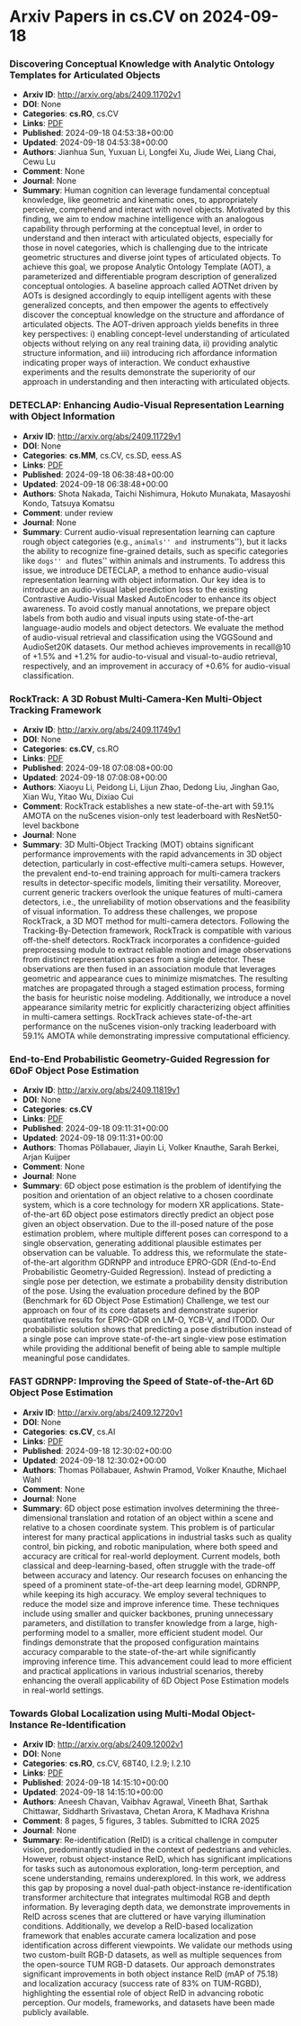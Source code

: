 # Arxiv Papers in cs.CV on 2024-09-18
### Discovering Conceptual Knowledge with Analytic Ontology Templates for Articulated Objects
- **Arxiv ID**: http://arxiv.org/abs/2409.11702v1
- **DOI**: None
- **Categories**: **cs.RO**, cs.CV
- **Links**: [PDF](http://arxiv.org/pdf/2409.11702v1)
- **Published**: 2024-09-18 04:53:38+00:00
- **Updated**: 2024-09-18 04:53:38+00:00
- **Authors**: Jianhua Sun, Yuxuan Li, Longfei Xu, Jiude Wei, Liang Chai, Cewu Lu
- **Comment**: None
- **Journal**: None
- **Summary**: Human cognition can leverage fundamental conceptual knowledge, like geometric and kinematic ones, to appropriately perceive, comprehend and interact with novel objects. Motivated by this finding, we aim to endow machine intelligence with an analogous capability through performing at the conceptual level, in order to understand and then interact with articulated objects, especially for those in novel categories, which is challenging due to the intricate geometric structures and diverse joint types of articulated objects. To achieve this goal, we propose Analytic Ontology Template (AOT), a parameterized and differentiable program description of generalized conceptual ontologies. A baseline approach called AOTNet driven by AOTs is designed accordingly to equip intelligent agents with these generalized concepts, and then empower the agents to effectively discover the conceptual knowledge on the structure and affordance of articulated objects. The AOT-driven approach yields benefits in three key perspectives: i) enabling concept-level understanding of articulated objects without relying on any real training data, ii) providing analytic structure information, and iii) introducing rich affordance information indicating proper ways of interaction. We conduct exhaustive experiments and the results demonstrate the superiority of our approach in understanding and then interacting with articulated objects.



### DETECLAP: Enhancing Audio-Visual Representation Learning with Object Information
- **Arxiv ID**: http://arxiv.org/abs/2409.11729v1
- **DOI**: None
- **Categories**: **cs.MM**, cs.CV, cs.SD, eess.AS
- **Links**: [PDF](http://arxiv.org/pdf/2409.11729v1)
- **Published**: 2024-09-18 06:38:48+00:00
- **Updated**: 2024-09-18 06:38:48+00:00
- **Authors**: Shota Nakada, Taichi Nishimura, Hokuto Munakata, Masayoshi Kondo, Tatsuya Komatsu
- **Comment**: under review
- **Journal**: None
- **Summary**: Current audio-visual representation learning can capture rough object categories (e.g., ``animals'' and ``instruments''), but it lacks the ability to recognize fine-grained details, such as specific categories like ``dogs'' and ``flutes'' within animals and instruments. To address this issue, we introduce DETECLAP, a method to enhance audio-visual representation learning with object information. Our key idea is to introduce an audio-visual label prediction loss to the existing Contrastive Audio-Visual Masked AutoEncoder to enhance its object awareness. To avoid costly manual annotations, we prepare object labels from both audio and visual inputs using state-of-the-art language-audio models and object detectors. We evaluate the method of audio-visual retrieval and classification using the VGGSound and AudioSet20K datasets. Our method achieves improvements in recall@10 of +1.5% and +1.2% for audio-to-visual and visual-to-audio retrieval, respectively, and an improvement in accuracy of +0.6% for audio-visual classification.



### RockTrack: A 3D Robust Multi-Camera-Ken Multi-Object Tracking Framework
- **Arxiv ID**: http://arxiv.org/abs/2409.11749v1
- **DOI**: None
- **Categories**: **cs.CV**, cs.RO
- **Links**: [PDF](http://arxiv.org/pdf/2409.11749v1)
- **Published**: 2024-09-18 07:08:08+00:00
- **Updated**: 2024-09-18 07:08:08+00:00
- **Authors**: Xiaoyu Li, Peidong Li, Lijun Zhao, Dedong Liu, Jinghan Gao, Xian Wu, Yitao Wu, Dixiao Cui
- **Comment**: RockTrack establishes a new state-of-the-art with 59.1% AMOTA on the
  nuScenes vision-only test leaderboard with ResNet50-level backbone
- **Journal**: None
- **Summary**: 3D Multi-Object Tracking (MOT) obtains significant performance improvements with the rapid advancements in 3D object detection, particularly in cost-effective multi-camera setups. However, the prevalent end-to-end training approach for multi-camera trackers results in detector-specific models, limiting their versatility. Moreover, current generic trackers overlook the unique features of multi-camera detectors, i.e., the unreliability of motion observations and the feasibility of visual information. To address these challenges, we propose RockTrack, a 3D MOT method for multi-camera detectors. Following the Tracking-By-Detection framework, RockTrack is compatible with various off-the-shelf detectors. RockTrack incorporates a confidence-guided preprocessing module to extract reliable motion and image observations from distinct representation spaces from a single detector. These observations are then fused in an association module that leverages geometric and appearance cues to minimize mismatches. The resulting matches are propagated through a staged estimation process, forming the basis for heuristic noise modeling. Additionally, we introduce a novel appearance similarity metric for explicitly characterizing object affinities in multi-camera settings. RockTrack achieves state-of-the-art performance on the nuScenes vision-only tracking leaderboard with 59.1% AMOTA while demonstrating impressive computational efficiency.



### End-to-End Probabilistic Geometry-Guided Regression for 6DoF Object Pose Estimation
- **Arxiv ID**: http://arxiv.org/abs/2409.11819v1
- **DOI**: None
- **Categories**: **cs.CV**
- **Links**: [PDF](http://arxiv.org/pdf/2409.11819v1)
- **Published**: 2024-09-18 09:11:31+00:00
- **Updated**: 2024-09-18 09:11:31+00:00
- **Authors**: Thomas Pöllabauer, Jiayin Li, Volker Knauthe, Sarah Berkei, Arjan Kuijper
- **Comment**: None
- **Journal**: None
- **Summary**: 6D object pose estimation is the problem of identifying the position and orientation of an object relative to a chosen coordinate system, which is a core technology for modern XR applications. State-of-the-art 6D object pose estimators directly predict an object pose given an object observation. Due to the ill-posed nature of the pose estimation problem, where multiple different poses can correspond to a single observation, generating additional plausible estimates per observation can be valuable. To address this, we reformulate the state-of-the-art algorithm GDRNPP and introduce EPRO-GDR (End-to-End Probabilistic Geometry-Guided Regression). Instead of predicting a single pose per detection, we estimate a probability density distribution of the pose. Using the evaluation procedure defined by the BOP (Benchmark for 6D Object Pose Estimation) Challenge, we test our approach on four of its core datasets and demonstrate superior quantitative results for EPRO-GDR on LM-O, YCB-V, and ITODD. Our probabilistic solution shows that predicting a pose distribution instead of a single pose can improve state-of-the-art single-view pose estimation while providing the additional benefit of being able to sample multiple meaningful pose candidates.



### FAST GDRNPP: Improving the Speed of State-of-the-Art 6D Object Pose Estimation
- **Arxiv ID**: http://arxiv.org/abs/2409.12720v1
- **DOI**: None
- **Categories**: **cs.CV**, cs.AI
- **Links**: [PDF](http://arxiv.org/pdf/2409.12720v1)
- **Published**: 2024-09-18 12:30:02+00:00
- **Updated**: 2024-09-18 12:30:02+00:00
- **Authors**: Thomas Pöllabauer, Ashwin Pramod, Volker Knauthe, Michael Wahl
- **Comment**: None
- **Journal**: None
- **Summary**: 6D object pose estimation involves determining the three-dimensional translation and rotation of an object within a scene and relative to a chosen coordinate system. This problem is of particular interest for many practical applications in industrial tasks such as quality control, bin picking, and robotic manipulation, where both speed and accuracy are critical for real-world deployment. Current models, both classical and deep-learning-based, often struggle with the trade-off between accuracy and latency. Our research focuses on enhancing the speed of a prominent state-of-the-art deep learning model, GDRNPP, while keeping its high accuracy. We employ several techniques to reduce the model size and improve inference time. These techniques include using smaller and quicker backbones, pruning unnecessary parameters, and distillation to transfer knowledge from a large, high-performing model to a smaller, more efficient student model. Our findings demonstrate that the proposed configuration maintains accuracy comparable to the state-of-the-art while significantly improving inference time. This advancement could lead to more efficient and practical applications in various industrial scenarios, thereby enhancing the overall applicability of 6D Object Pose Estimation models in real-world settings.



### Towards Global Localization using Multi-Modal Object-Instance Re-Identification
- **Arxiv ID**: http://arxiv.org/abs/2409.12002v1
- **DOI**: None
- **Categories**: **cs.RO**, cs.CV, 68T40, I.2.9; I.2.10
- **Links**: [PDF](http://arxiv.org/pdf/2409.12002v1)
- **Published**: 2024-09-18 14:15:10+00:00
- **Updated**: 2024-09-18 14:15:10+00:00
- **Authors**: Aneesh Chavan, Vaibhav Agrawal, Vineeth Bhat, Sarthak Chittawar, Siddharth Srivastava, Chetan Arora, K Madhava Krishna
- **Comment**: 8 pages, 5 figures, 3 tables. Submitted to ICRA 2025
- **Journal**: None
- **Summary**: Re-identification (ReID) is a critical challenge in computer vision, predominantly studied in the context of pedestrians and vehicles. However, robust object-instance ReID, which has significant implications for tasks such as autonomous exploration, long-term perception, and scene understanding, remains underexplored. In this work, we address this gap by proposing a novel dual-path object-instance re-identification transformer architecture that integrates multimodal RGB and depth information. By leveraging depth data, we demonstrate improvements in ReID across scenes that are cluttered or have varying illumination conditions. Additionally, we develop a ReID-based localization framework that enables accurate camera localization and pose identification across different viewpoints. We validate our methods using two custom-built RGB-D datasets, as well as multiple sequences from the open-source TUM RGB-D datasets. Our approach demonstrates significant improvements in both object instance ReID (mAP of 75.18) and localization accuracy (success rate of 83% on TUM-RGBD), highlighting the essential role of object ReID in advancing robotic perception. Our models, frameworks, and datasets have been made publicly available.



